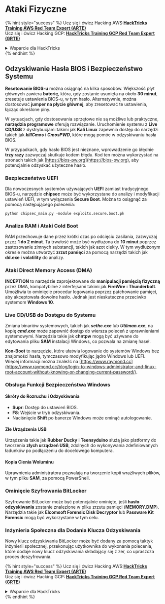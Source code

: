 # Ataki Fizyczne

{% hint style="success" %}
Ucz się i ćwicz Hacking AWS:<img src="/.gitbook/assets/arte.png" alt="" data-size="line">[**HackTricks Training AWS Red Team Expert (ARTE)**](https://training.hacktricks.xyz/courses/arte)<img src="/.gitbook/assets/arte.png" alt="" data-size="line">\
Ucz się i ćwicz Hacking GCP: <img src="/.gitbook/assets/grte.png" alt="" data-size="line">[**HackTricks Training GCP Red Team Expert (GRTE)**<img src="/.gitbook/assets/grte.png" alt="" data-size="line">](https://training.hacktricks.xyz/courses/grte)

<details>

<summary>Wsparcie dla HackTricks</summary>

* Sprawdź [**plany subskrypcyjne**](https://github.com/sponsors/carlospolop)!
* **Dołącz do** 💬 [**grupy Discord**](https://discord.gg/hRep4RUj7f) lub [**grupy telegram**](https://t.me/peass) lub **śledź** nas na **Twitterze** 🐦 [**@hacktricks\_live**](https://twitter.com/hacktricks\_live)**.**
* **Podziel się sztuczkami hackingowymi, przesyłając PR-y do** [**HackTricks**](https://github.com/carlospolop/hacktricks) i [**HackTricks Cloud**](https://github.com/carlospolop/hacktricks-cloud) repozytoriów github.

</details>
{% endhint %}

## Odzyskiwanie Hasła BIOS i Bezpieczeństwo Systemu

**Resetowanie BIOS-u** można osiągnąć na kilka sposobów. Większość płyt głównych zawiera **baterię**, która, gdy zostanie usunięta na około **30 minut**, zresetuje ustawienia BIOS-u, w tym hasło. Alternatywnie, można dostosować **jumper na płycie głównej**, aby zresetować te ustawienia, łącząc określone piny.

W sytuacjach, gdy dostosowania sprzętowe nie są możliwe lub praktyczne, **narzędzia programowe** oferują rozwiązanie. Uruchomienie systemu z **Live CD/USB** z dystrybucjami takimi jak **Kali Linux** zapewnia dostęp do narzędzi takich jak **_killCmos_** i **_CmosPWD_**, które mogą pomóc w odzyskiwaniu hasła BIOS.

W przypadkach, gdy hasło BIOS jest nieznane, wprowadzenie go błędnie **trzy razy** zazwyczaj skutkuje kodem błędu. Kod ten można wykorzystać na stronach takich jak [https://bios-pw.org](https://bios-pw.org), aby potencjalnie odzyskać użyteczne hasło.

### Bezpieczeństwo UEFI

Dla nowoczesnych systemów używających **UEFI** zamiast tradycyjnego BIOS-u, narzędzie **chipsec** może być wykorzystane do analizy i modyfikacji ustawień UEFI, w tym wyłączenia **Secure Boot**. Można to osiągnąć za pomocą następującego polecenia:

`python chipsec_main.py -module exploits.secure.boot.pk`

### Analiza RAM i Ataki Cold Boot

RAM przechowuje dane przez krótki czas po odcięciu zasilania, zazwyczaj przez **1 do 2 minut**. Ta trwałość może być wydłużona do **10 minut** poprzez zastosowanie zimnych substancji, takich jak azot ciekły. W tym wydłużonym okresie można utworzyć **zrzut pamięci** za pomocą narzędzi takich jak **dd.exe** i **volatility** do analizy.

### Ataki Direct Memory Access (DMA)

**INCEPTION** to narzędzie zaprojektowane do **manipulacji pamięcią fizyczną** przez DMA, kompatybilne z interfejsami takimi jak **FireWire** i **Thunderbolt**. Umożliwia to ominięcie procedur logowania poprzez patchowanie pamięci, aby akceptowała dowolne hasło. Jednak jest nieskuteczne przeciwko systemom **Windows 10**.

### Live CD/USB do Dostępu do Systemu

Zmiana binariów systemowych, takich jak **_sethc.exe_** lub **_Utilman.exe_**, na kopię **_cmd.exe_** może zapewnić dostęp do wiersza poleceń z uprawnieniami systemowymi. Narzędzia takie jak **chntpw** mogą być używane do edytowania pliku **SAM** instalacji Windows, co pozwala na zmianę haseł.

**Kon-Boot** to narzędzie, które ułatwia logowanie do systemów Windows bez znajomości hasła, tymczasowo modyfikując jądro Windows lub UEFI. Więcej informacji można znaleźć na [https://www.raymond.cc](https://www.raymond.cc/blog/login-to-windows-administrator-and-linux-root-account-without-knowing-or-changing-current-password/).

### Obsługa Funkcji Bezpieczeństwa Windows

#### Skróty do Rozruchu i Odzyskiwania

- **Supr**: Dostęp do ustawień BIOS.
- **F8**: Wejście w tryb odzyskiwania.
- Naciśnięcie **Shift** po banerze Windows może ominąć autologowanie.

#### Złe Urządzenia USB

Urządzenia takie jak **Rubber Ducky** i **Teensyduino** służą jako platformy do tworzenia **złych urządzeń USB**, zdolnych do wykonywania zdefiniowanych ładunków po podłączeniu do docelowego komputera.

#### Kopia Cienia Woluminu

Uprawnienia administratora pozwalają na tworzenie kopii wrażliwych plików, w tym pliku **SAM**, za pomocą PowerShell.

### Ominięcie Szyfrowania BitLocker

Szyfrowanie BitLocker może być potencjalnie ominięte, jeśli **hasło odzyskiwania** zostanie znalezione w pliku zrzutu pamięci (**MEMORY.DMP**). Narzędzia takie jak **Elcomsoft Forensic Disk Decryptor** lub **Passware Kit Forensic** mogą być wykorzystane w tym celu.

### Inżynieria Społeczna dla Dodania Klucza Odzyskiwania

Nowy klucz odzyskiwania BitLocker może być dodany za pomocą taktyk inżynierii społecznej, przekonując użytkownika do wykonania polecenia, które dodaje nowy klucz odzyskiwania składający się z zer, co upraszcza proces deszyfrowania.

{% hint style="success" %}
Ucz się i ćwicz Hacking AWS:<img src="/.gitbook/assets/arte.png" alt="" data-size="line">[**HackTricks Training AWS Red Team Expert (ARTE)**](https://training.hacktricks.xyz/courses/arte)<img src="/.gitbook/assets/arte.png" alt="" data-size="line">\
Ucz się i ćwicz Hacking GCP: <img src="/.gitbook/assets/grte.png" alt="" data-size="line">[**HackTricks Training GCP Red Team Expert (GRTE)**<img src="/.gitbook/assets/grte.png" alt="" data-size="line">](https://training.hacktricks.xyz/courses/grte)

<details>

<summary>Wsparcie dla HackTricks</summary>

* Sprawdź [**plany subskrypcyjne**](https://github.com/sponsors/carlospolop)!
* **Dołącz do** 💬 [**grupy Discord**](https://discord.gg/hRep4RUj7f) lub [**grupy telegram**](https://t.me/peass) lub **śledź** nas na **Twitterze** 🐦 [**@hacktricks\_live**](https://twitter.com/hacktricks\_live)**.**
* **Podziel się sztuczkami hackingowymi, przesyłając PR-y do** [**HackTricks**](https://github.com/carlospolop/hacktricks) i [**HackTricks Cloud**](https://github.com/carlospolop/hacktricks-cloud) repozytoriów github.

</details>
{% endhint %}
